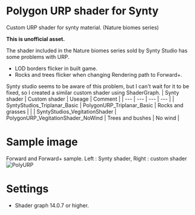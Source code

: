 # Polygon URP shader for Synty
 Custom URP shader for synty material. (Nature biomes series)
 
 **This is unofficial asset.**

The shader included in the Nature biomes series sold by Synty Studio has some problems with URP. 
- LOD borders flicker in built game.
- Rocks and trees flicker when changing Rendering path to Forward+.

Synty studio seems to be aware of this problem, but I can't wait for it to be fixed, so I created a similar custom shader using ShaderGraph.
| Synty shader | Custom shader | Useage | Comment |
| --- | --- | --- | --- |
| SyntyStudios_Triplanar_Basic | PolygonURP_Triplanar_Basic | Rocks and grasses | |
| SyntyStudios_VegitationShader | PolygonURP_VegitationShader_NoWind | Trees and bushes | No wind |

# Sample image
Forward and Forward+ sample.
Left : Synty shader, Right : custom shader
![PolyURP](https://github.com/eviltwo/PolygonURPShader/assets/7721151/a23877e2-40f8-4d6c-9a6e-e915f29a86d8)

# Settings
- Shader graph 14.0.7 or higher.

